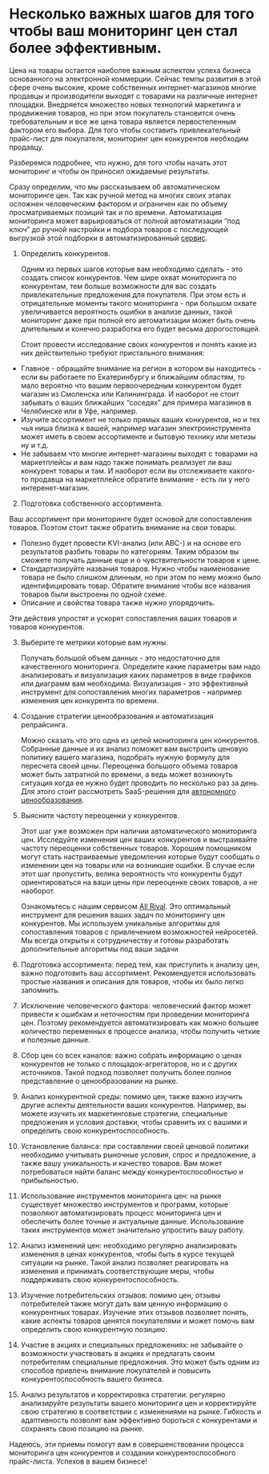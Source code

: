 # Несколько важных шагов для того чтобы ваш мониторинг цен стал более эффективным.

Цена на товары остается наиболее важным аспектом успеха бизнеса основанного на электронной коммерции. Сейчас темпы развития в этой сфере очень высокие, кроме собственных интернет-магазинов многие продавцы и производители выходят с товарами на различные интернет площадки. Внедряется множество новых технологий маркетинга и продвижения товаров, но при этом покупатель становится очень требовательным и все же цена товара является первостепенным фактором его выбора. Для того чтобы составить привлекательный прайс-лист для покупателя, мониторинг цен конкурентов необходим продавцу.

Разберемся подробнее, что нужно, для того чтобы начать этот мониторинг и чтобы он приносил ожидаемые результаты. 

Сразу определим, что мы рассказываем об автоматическом мониторинге цен. Так как ручной метод на многих своих этапах осложнен человеческим фактором и ограничен как по объему просматриваемых позиций так и по времени. Автоматизация мониторинга может варьироваться от полной автоматизации “под ключ” до ручной настройки и подбора товаров с последующей выгрузкой этой подборки в автоматизированный [сервис](https://allrival.com/monitoring-cen-konkurentov.html).



1. Определить конкурентов.

    Одним из первых шагов которые вам необходимо сделать - это создать список конкурентов. Чем шире охват мониторинга по конкурентам, тем больше возможности для вас создать привлекательные предложения для покупателя. При этом есть и отрицательные моменты такого мониторинга - при большом охвате увеличивается вероятность ошибки в анализе данных, такой мониторинг даже при полной его автоматизации может быть очень длительным и конечно разработка его будет весьма дорогостоящей. 


    Стоит провести исследование своих конкурентов и понять какие из них действительно требуют пристального внимания:

* Главное - обращайте внимание на регион в котором вы находитесь - если вы работаете по Екатеринбургу и ближайшим областям, то мало вероятно что вашим первоочередным конкурентом будет магазин из Смоленска или Калининграда. И наоборот не стоит забывать о ваших ближайших “соседях” для примера магазинов в Челябинске или в Уфе, например.
* Изучите ассортимент не только прямых ваших конкурентов, но и тех чья ниша близка к вашей, например магазин электроинструмента может иметь в своем ассортименте и бытовую технику или метизы ну и т.д.
* Не забываем что многие интернет-магазины выходят с товарами на маркетплейсы и вам надо также понимать реализует ли ваш конкурент товары и там. И наоборот если вы отслеживаете какого-то продавца на маркетплейсе обратите внимание - есть ли у него интеренет-магазин.
2. Подготовка собственного ассортимента.

Ваш ассортимент при мониторинге будет основой для сопоставления товаров. Поэтом стоит также обратить внимание на свои товары. 



* Полезно будет провести KVI-анализ (или ABC-) и на основе его результатов разбить товары по категориям. Таким образом вы сможете получать данные еще и о чувствительности товаров к цене.
* Стандартизируйте названия товаров. Нужно чтобы наименование товара не было слишком длинным, но при этом по нему можно было идентифицировать товар. Обратите внимание чтобы все названия товаров были выстроены по одной схеме. 
* Описание и свойства товара также нужно упорядочить.

Эти действия упростят и ускорят сопоставления ваших товаров и товаров конкурентов. 



3. Выберите те метрики которые вам нужны.

    Получать большой объем данных - это недостаточно для качественного мониторинга. Определите какие параметры вам надо анализировать и визуализация каких параметров в виде графиков или диаграмм вам необходима. Визуализация - это эффективный инструмент для сопоставления многих параметров - например изменения цен конкурента по времени.

4. Создание стратегии ценообразования и автоматизация репрайсинга.

    Можно сказать что это одна из целей мониторинга цен конкурентов. Собранные данные и их анализ поможет вам выстроить ценовую политику вашего магазина, подобрать нужную формулу для пересчета своей цены. Переоценка большого объема товаров может быть затратной по времени, а ведь может возникнуть ситуация когда ее нужно будет проводить по несколько раз за день. Для этого стоит рассмотреть SaaS-решения для [автономного ценообразования](https://allrival.com/online-stores-pricing.html).

5. Выясните частоту переоценки у конкурентов.

    Этот шаг уже возможен при наличии автоматического мониторинга цен. Исследуйте изменения цен ваших конкурентов и выстраивайте частоту переоценки собственных товаров. Хорошим помощником могут стать настраиваемые уведомления которые будут сообщать о изменении цен на товары или на возникшие ошибки. В случае если этот шаг пропустить, велика вероятность что конкуренты будут ориентироваться на ваши цены при переоценке своих товаров, а не наоборот.

    Ознакомьтесь с нашим сервисом [All Rival](https://allrival.com/). Это оптимальный инструмент для решения ваших задач по мониторингу цен конкурентов. Мы используем уникальные алгоритмы для сопоставления товаров с привлечением возможностей нейросетей. Мы всегда открыты к сотрудничеству и готовы разработать дополнительные алгоритмы под ваши задачи

1. Подготовка ассортимента: перед тем, как приступить к анализу цен, важно подготовить ваш ассортимент. Рекомендуется использовать простые названия и описания для товаров, чтобы их было легко запомнить.

2. Исключение человеческого фактора: человеческий фактор может привести к ошибкам и неточностям при проведении мониторинга цен. Поэтому рекомендуется автоматизировать как можно большее количество переменных в процессе анализа, чтобы получить четкие и полезные данные.

3. Сбор цен со всех каналов: важно собрать информацию о ценах конкурентов не только с площадок-агрегаторов, но и с других источников. Такой подход позволяет получить более полное представление о ценообразовании на рынке.

4. Анализ конкурентной среды: помимо цен, также важно изучить другие аспекты деятельности ваших конкурентов. Например, вы можете изучить их маркетинговые стратегии, специальные предложения и условия доставки, чтобы сравнить их с вашими и определить свою конкурентоспособность.

5. Установление баланса: при составлении своей ценовой политики необходимо учитывать рыночные условия, спрос и предложение, а также вашу уникальность и качество товаров. Вам может потребоваться найти баланс между конкурентоспособностью и прибыльностью.

6. Использование инструментов мониторинга цен: на рынке существует множество инструментов и программ, которые позволяют автоматизировать процесс мониторинга цен и обеспечить более точные и актуальные данные. Использование таких инструментов может значительно упростить вашу работу.

7. Анализ изменений цен: необходимо регулярно анализировать изменения в ценах конкурентов, чтобы быть в курсе текущей ситуации на рынке. Такой анализ позволяет реагировать на изменения и принимать соответствующие меры, чтобы поддерживать свою конкурентоспособность.

8. Изучение потребительских отзывов: помимо цен, отзывы потребителей также могут дать вам ценную информацию о конкурентных товарах. Изучение этих отзывов позволяет понять, какие аспекты товаров ценятся покупателями и может помочь вам определить свою конкурентную позицию.

9. Участие в акциях и специальных предложениях: не забывайте о возможности участвовать в акциях и предлагать своим потребителям специальные предложения. Это может быть одним из способов привлечь внимание покупателей и повысить конкурентоспособность вашего бизнеса.

10. Анализ результатов и корректировка стратегии: регулярно анализируйте результаты вашего мониторинга цен и корректируйте свою стратегию в соответствии с изменениями на рынке. Гибкость и адаптивность позволят вам эффективно бороться с конкурентами и сохранять свою позицию на рынке.

Надеюсь, эти приемы помогут вам в совершенствовании процесса мониторинга цен конкурентов и создании конкурентоспособного прайс-листа. Успехов в вашем бизнесе!

